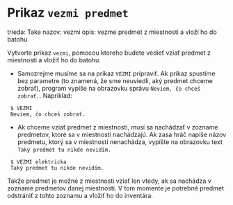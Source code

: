 # Prikaz `vezmi predmet`

trieda: Take
nazov: vezmi
opis: vezme predmet z miestnosti a vloží ho do batohu

Vytvorte prikaz `vezmi`, pomocou ktoreho budete vedieť vziať predmet z miestnosti a vložiť ho do batohu.

   * Samozrejme musíme sa na príkaz `VEZMI` pripraviť. Ak príkaz spustíme bez parametre (to znamená, že sme neuviedli,
   aký predmet chceme zobrať), program vypíše na obrazovku správu `Neviem, čo chceš zobrať.`. Napríklad:

   ```
    $ VEZMI
    Neviem, čo chceš zobrať.
   ```

   * Ak chceme vziať predmet z miestnosti, musí sa nachádzať v zozname predmetov, ktoré sa v miestnosti nachádzajú.
     Ak zasa hráč napíše názov predmetu, ktorý sa v miestnosti nenachádza, vypíšte na obrazovku text `Taký predmet tu nikde nevidím.`

   ```
    $ VEZMI elektricka
    Taký predmet tu nikde nevidím.
   ```

   Takže predmet je možné z miestnosti vziať len vtedy, ak sa nachádza v zozname predmetov danej miestnosti. V tom momente je potrebné predmet odstrániť z tohto zoznamu a vložiť ho do inventára.
